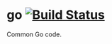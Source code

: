 go [![Build Status](https://travis-ci.org/shurcooL/go.svg)](https://travis-ci.org/shurcooL/go)
==

Common Go code.
